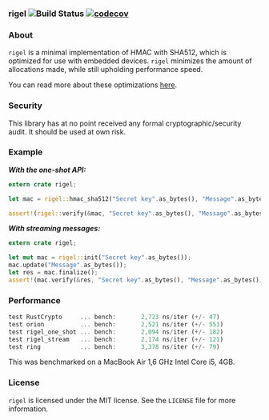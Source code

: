 ### rigel ![Build Status](https://travis-ci.org/brycx/rigel.svg?branch=master) [![codecov](https://codecov.io/gh/brycx/rigel/branch/master/graph/badge.svg)](https://codecov.io/gh/brycx/rigel)


### About
`rigel` is a minimal implementation of HMAC with SHA512, which is optimized for use
with embedded devices. `rigel` minimizes the amount of allocations made, while
still upholding performance speed.

You can read more about these optimizations [here](https://brycx.github.io/2018/08/06/hmac-and-precomputation-optimization.html).

### Security
This library has at no point received any formal cryptographic/security audit. It
should be used at own risk.

### Example

***With the one-shot API:***
```rust
extern crate rigel;

let mac = rigel::hmac_sha512("Secret key".as_bytes(), "Message".as_bytes());

assert!(rigel::verify(&mac, "Secret key".as_bytes(), "Message".as_bytes()));

```

***With streaming messages:***
```rust
extern crate rigel;

let mut mac = rigel::init("Secret key".as_bytes());
mac.update("Message".as_bytes());
let res = mac.finalize();
assert!(mac.verify(&res, "Secret key".as_bytes(), "Message".as_bytes()));

```

### Performance
```rust
test RustCrypto     ... bench:       2,723 ns/iter (+/- 47)
test orion          ... bench:       2,521 ns/iter (+/- 553)
test rigel_one_shot ... bench:       2,094 ns/iter (+/- 182)
test rigel_stream   ... bench:       2,174 ns/iter (+/- 121)
test ring           ... bench:       3,378 ns/iter (+/- 79)
```
This was benchmarked on a MacBook Air 1,6 GHz Intel Core i5, 4GB.

### License
`rigel` is licensed under the MIT license. See the `LICENSE` file for more information.

